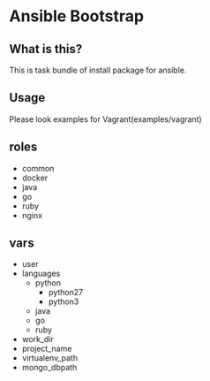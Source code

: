 # Ansible Bootstrap 

## What is this?

This is task bundle of install package for ansible.


## Usage

Please look examples for Vagrant(examples/vagrant)


## roles

- common
- docker
- java
- go
- ruby
- nginx


## vars

- user
- languages
  - python
    - python27
    - python3
  - java
  - go
  - ruby
- work_dir
- project_name
- virtualenv_path
- mongo_dbpath
